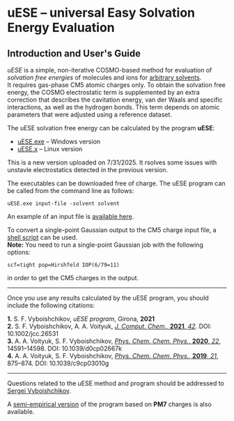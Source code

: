 # uESE – universal Easy Solvation Energy Evaluation
## Introduction and User's Guide

*uESE* is a simple, non-iterative COSMO-based method for evaluation of *solvation free energies* of molecules and ions for [arbitrary solvents](https://github.com/vyboishchikov/ESE/blob/main/solvent-list.md).  
It requires gas-phase CM5 atomic charges only. To obtain the solvation free energy, the COSMO electrostatic term is supplemented by an extra correction that describes the cavitation energy, van der Waals and specific interactions, as well as the hydrogen bonds. This term depends on atomic parameters that were adjusted using a reference dataset.

The uESE solvation free energy can be calculated by the program **uESE**:

- [uESE.exe](https://github.com/vyboishchikov/ESE/blob/main/uESE.exe) – Windows version  
- [uESE.x](https://github.com/vyboishchikov/ESE/blob/main/uESE.x) – Linux version  

This is a new version uploaded on 7/31/2025. It rsolves some issues with unstavle electrostatics detected
in the previous version.

The executables can be downloaded free of charge. The uESE program can be called from the command line as follows:

```
uESE.exe input-file -solvent solvent
```

An example of an input file is [available here](https://github.com/vyboishchikov/ESE/blob/main/Input_example_NH3.CM5-charges).

To convert a single-point Gaussian output to the CM5 charge input file, a [shell script](https://github.com/vyboishchikov/ESE/blob/main/extract_CM5_charges.bash) can be used.  
**Note:** You need to run a single-point Gaussian job with the following options:

```
scf=tight pop=Hirshfeld IOP(6/79=11)
```

in order to get the CM5 charges in the output.

---

Once you use any results calculated by the uESE program, you should include the following citations:

**1.** S. F. Vyboishchikov, *uESE program*, Girona, **2021**  
**2.** S. F. Vyboishchikov, A. A. Voityuk, [*J. Comput. Chem.*, **2021**, *42*](https://onlinelibrary.wiley.com/doi/abs/10.1002/jcc.26531). DOI: 10.1002/jcc.26531  
**3.** A. A. Voityuk, S. F. Vyboishchikov, [*Phys. Chem. Chem. Phys.*, **2020**, *22*](https://pubs.rsc.org/en/content/articlelanding/2020/cp/d0cp02667k), 14591–14598. DOI: 10.1039/d0cp02667k  
**4.** A. A. Voityuk, S. F. Vyboishchikov, [*Phys. Chem. Chem. Phys.*, **2019**, *21*](https://pubs.rsc.org/en/content/articlelanding/2019/cp/c9cp03010g), 875–874. DOI: 10.1039/c9cp03010g

---

Questions related to the uESE method and program should be addressed to [Sergei Vyboishchikov](mailto:vyboishchikov@googlemail.com).

A [semi-empirical version](https://github.com/vyboishchikov/ESE-PM7) of the program based on **PM7** charges is also available.
